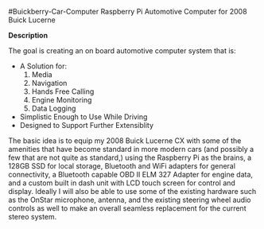 #Buickberry-Car-Computer
  Raspberry Pi Automotive Computer for 2008 Buick Lucerne 

**Description**

 The goal is creating an on board automotive computer system that is:   
  * A Solution for:   
      1. Media  
      2. Navigation   
      3. Hands Free Calling   
      4. Engine Monitoring  
      5. Data Logging    
  * Simplistic Enough to Use While Driving   
  * Designed to Support Further Extensiblity    

The basic idea is to equip my 2008 Buick Lucerne CX with some of the amenities that have become standard in more modern 
cars (and possibly a few that are not quite as standard,) using the Raspberry Pi as the brains, a 128GB SSD for local 
storage, Bluetooth and WiFi adapters for general connectivity, a Bluetooth capable OBD II ELM 327  Adapter for engine 
data, and a custom built in dash unit with LCD touch screen for control and display. Ideally I will also be able to use 
some of the existing hardware such as the OnStar microphone, antenna, and the existing steering wheel audio controls as 
well to make an overall seamless replacement for the current stereo system.

